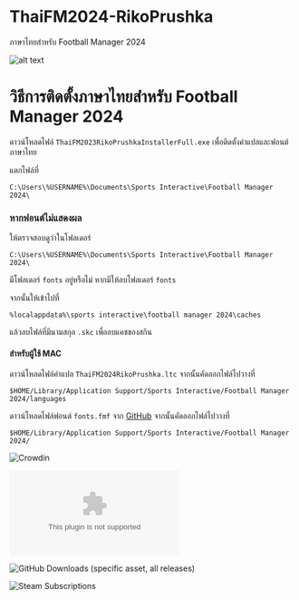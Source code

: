 # ThaiFM2024-RikoPrushka
ภาษาไทยสำหรับ Football Manager 2024

 ![alt text](https://i.imgur.com/perHVzq.png "ภาษาไทยสำหรับ Football Manager 2024")

# วิธีการติดตั้งภาษาไทยสำหรับ Football Manager 2024

ดาวน์โหลดไฟล์ `ThaiFM2023RikoPrushkaInstallerFull.exe` เพื่อติดตั้งคำแปลและฟอนต์ภาษาไทย

แตกไฟล์ที่
```
C:\Users\%USERNAME%\Documents\Sports Interactive\Football Manager 2024\
```

### หากฟอนต์ไม่แสดงผล 

ให้ตรวจสอบดูว่าในโฟลเดอร์ 
```
C:\Users\%USERNAME%\Documents\Sports Interactive\Football Manager 2024\
```
มีโฟลเดอร์ `fonts` อยู่หรือไม่ หากมีให้ลบโฟลเดอร์ `fonts`

จากนั้นให้เข้าไปที่
```
%localappdata%\sports interactive\football manager 2024\caches
```
แล้วลบไฟล์ที่มีนามสกุล `.skc` เพื่อลบแคชของสกิน

####  สำหรับผู้ใช้ MAC

ดาวน์โหลดไฟล์คำแปล `ThaiFM2024RikoPrushka.ltc` จากนั้นคัดลอกไฟล์ไปวางที่
```
$HOME/Library/Application Support/Sports Interactive/Football Manager 2024/languages
```
ดาวน์โหลดไฟล์ฟอนต์  `fonts.fmf` จาก [GitHub](https://github.com/rikoprushka/ThaiFMFonts/releases) จากนั้นคัดลอกไฟล์ไปวางที่
```
$HOME/Library/Application Support/Sports Interactive/Football Manager 2024/
```
![Crowdin](https://badges.crowdin.net/thfm24/localized.svg)

![GitHub Downloads (specific asset, all releases)](https://img.shields.io/github/downloads/rikoprushka/ThaiFM2024-RikoPrushka/ThaiFM2024RikoPrushkaInstallerFull.exe)

![GitHub Downloads (specific asset, all releases)](https://img.shields.io/github/downloads/rikoprushka/ThaiFM2024-RikoPrushka/ThaiFM2024RikoPrushka.ltc)

![Steam Subscriptions](https://img.shields.io/steam/subscriptions/3074556340?style=flat&logo=steam&label=Current%20Subscribers&labelColor=1b2838&color=5784b0)

